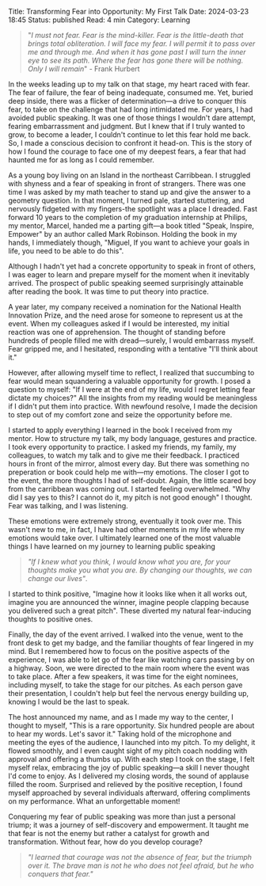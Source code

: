 Title: Transforming Fear into Opportunity: My First Talk
Date: 2024-03-23 18:45
Status: published
Read: 4 min
Category: Learning

>"*I must not fear. Fear is the mind-killer. Fear is the little-death that brings total obliteration. I will face my fear. I will permit it to pass over me and through me. And when it has gone past I will turn the inner eye to see its path. Where the fear has gone there will be nothing. Only I will remain*" - Frank Hurbert

In the weeks leading up to my talk on that stage, my heart raced with fear. The fear of failure, the fear of being inadequate, consumed me. Yet, buried deep inside, there was a flicker of determination&mdash;a drive to conquer this fear, to take on the challenge that had long intimidated me. For years, I had avoided public speaking. It was one of those things I wouldn't dare attempt, fearing embarrassment and judgment. But I knew that if I truly wanted to grow, to become a leader, I couldn't continue to let this fear hold me back. So, I made a conscious decision to confront it head-on. This is the story of how I found the courage to face one of my deepest fears, a fear that had haunted me for as long as I could remember.

As a young boy living on an Island in the northeast Carribbean. I struggled with shyness and a fear of speaking in front of strangers. There was one time I was asked by my math teacher to stand up and give the answer to a geometry question. In that moment, I turned pale, started stuttering, and nervously fidgeted with my fingers-the spotlight was a place I dreaded. Fast forward 10 years to the completion of my graduation internship at Philips, my mentor, Marcel, handed me a parting gift&mdash;a book titled "Speak, Inspire, Empower" by an author called Mark Robinson. Holding the book in my hands, I immediately though, "Miguel, If you want to achieve your goals in life, you need to be able to do this".

Although I hadn't yet had a concrete opportunity to speak in front of others, I was eager to learn and prepare myself for the moment when it inevitably arrived. The prospect of public speaking seemed surprisingly attainable after reading the book. It was time to put theory into practice.

A year later, my company received a nomination for the National Health Innovation Prize, and the need arose for someone to represent us at the event. When my colleagues asked if I would be interested, my initial reaction was one of apprehension. The thought of standing before hundreds of people filled me with dread&mdash;surely, I would embarrass myself. Fear gripped me, and I hesitated, responding with a tentative "I'll think about it."

However, after allowing myself time to reflect, I realized that succumbing to fear would mean squandering a valuable opportunity for growth. I posed a question to myself: "If I were at the end of my life, would I regret letting fear dictate my choices?" All the insights from my reading would be meaningless if I didn't put them into practice. With newfound resolve, I made the decision to step out of my comfort zone and seize the opportunity before me. 

I started to apply everything I learned in the book I received from my mentor. How to structure my talk, my body language, gestures and practice. I took every opportunity to practice. I asked my friends, my family, my colleagues, to watch my talk and to give me their feedback. I practiced hours in front of the mirror, almost every day. But there was something no preperation or book could help me with&mdash;my emotions. The closer I got to the event, the more thoughts I had of self-doubt. Again, the little scared boy from the carribbean was coming out. I started feeling overwhelmed. "Why did I say yes to this? I cannot do it, my pitch is not good enough" I thought. Fear was talking, and I was listening. 

These emotions were extremely strong, eventually it took over me. This wasn't new to me, in fact, I have had other moments in my life where my emotions would take over. I ultimately learned one of the most valuable things I have learned on my journey to learning public speaking

>*"If I knew what you think, I would know what you are, for your thoughts make you what you are. By changing our thoughts, we can change our lives"*.

I started to think positive, "Imagine how it looks like when it all works out, imagine you are announced the winner, imagine people clapping because you delivered such a great pitch". These diverted my natural fear-inducing thoughts to positive ones.

Finally, the day of the event arrived. I walked into the venue, went to the front desk to get my badge, and the familiar thoughts of fear lingered in my mind. But I remembered how to focus on the positive aspects of the experience, I was able to let go of the fear like watching cars passing by on a highway. Soon, we were directed to the main room where the event was to take place. After a few speakers, it was time for the eight nominees, including myself, to take the stage for our pitches. As each person gave their presentation, I couldn't help but feel the nervous energy building up, knowing I would be the last to speak.

The host announced my name, and as I made my way to the center, I thought to myself, "This is a rare opportunity. Six hundred people are about to hear my words. Let's savor it." Taking hold of the microphone and meeting the eyes of the audience, I launched into my pitch. To my delight, it flowed smoothly, and I even caught sight of my pitch coach nodding with approval and offering a thumbs up. With each step I took on the stage, I felt myself relax, embracing the joy of public speaking—a skill I never thought I'd come to enjoy. As I delivered my closing words, the sound of applause filled the room. Surprised and relieved by the positive reception, I found myself approached by several individuals afterward, offering compliments on my performance. What an unforgettable moment!

Conquering my fear of public speaking was more than just a personal triump; it was a journey of self-discovery and empowerment. It taught me that fear is not the enemy but rather a catalyst for growth and transformation. Without fear, how do you develop courage?

>*"I learned that courage was not the absence of fear, but the triumph over it. The brave man is not he who does not feel afraid, but he who conquers that fear."*
